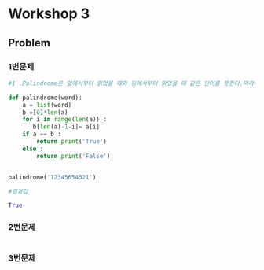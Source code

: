 # Workshop 3

## Problem

### 1번문제

```python
#1 .Palindrome은 앞에서부터 읽었을 때와 뒤에서부터 읽었을 때 같은 단어를 뜻한다.따라서, ‘a’ ‘nan’ ’토마토’ 모두 palindrome에 해당합니다. 단어를 입력받아 Palindrome을 검증하고 True나 False를 리턴하는 함수 palindrome(word)를 만들어보세요.

def palindrome(word):
    a = list(word)
    b =[0]*len(a)
    for i in range(len(a)) :
       b[len(a)-1-i]= a[i] 
    if a == b :
        return print('True')
    else :
        return print('False')


palindrome('12345654321')

#결과값

True
```

### 2번문제

```python

```



### 3번문제

```python

```

